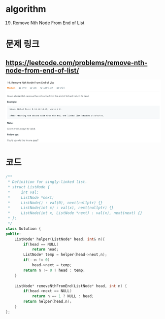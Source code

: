 ﻿# algorithm 
19. Remove Nth Node From End of List  
  
  
 
  
# 문제 링크  
## https://leetcode.com/problems/remove-nth-node-from-end-of-list/  

![title](https://github.com/jungmin3834/algorithm/blob/master/image/remove-nth-node-from-end-of-list.png)

# 코드

```cpp
/**
 * Definition for singly-linked list.
 * struct ListNode {
 *     int val;
 *     ListNode *next;
 *     ListNode() : val(0), next(nullptr) {}
 *     ListNode(int x) : val(x), next(nullptr) {}
 *     ListNode(int x, ListNode *next) : val(x), next(next) {}
 * };
 */
class Solution {
public:
    ListNode* helper(ListNode* head, int& n){
        if(head == NULL)
            return head;
        ListNode* temp = helper(head->next,n);
        if(--n != 0)
            head->next = temp;
        return n != 0 ? head : temp;
    }
    
    ListNode* removeNthFromEnd(ListNode* head, int n) {
        if(head->next == NULL)
            return n == 1 ? NULL : head;
        return helper(head,n);
    }
};
```
